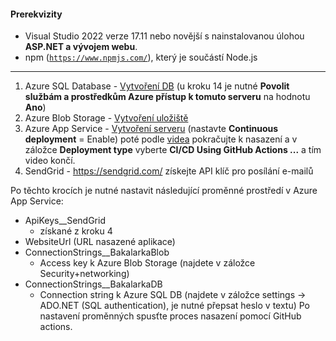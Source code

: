 #### Prerekvizity
- Visual Studio 2022 verze 17.11 nebo novější s nainstalovanou úlohou **ASP.NET a vývojem webu**.
- npm ([`https://www.npmjs.com/`](https://www.npmjs.com/package/npm)), který je součástí Node.js
---
1.  Azure SQL Database -  [Vytvoření DB](https://learn.microsoft.com/cs-cz/azure/azure-sql/database/single-database-create-quickstart?view=azuresql&tabs=azure-portal) (u kroku 14 je nutné **Povolit službám a prostředkům Azure přístup k tomuto serveru** na hodnotu **Ano**)
2. Azure Blob Storage - [Vytvoření uložiště](https://learn.microsoft.com/cs-cz/azure/storage/common/storage-account-create?tabs=azure-portal)
3. Azure App Service - [Vytvoření serveru](https://portal.azure.com/#create/Microsoft.WebSite) (nastavte **Continuous deployment** = Enable) poté podle [videa](https://youtu.be/7LkRipTlTzc?si=JvPaiV-Zn0qQRGyr&t=248) pokračujte k nasazení a v záložce **Deployment type** vyberte **CI/CD Using GitHub Actions ...** a tím video končí.
4. SendGrid - https://sendgrid.com/ získejte API klíč pro posílání e-mailů 

Po těchto krocích je nutné nastavit následující proměnné prostředí v Azure App Service:
- ApiKeys__SendGrid
	- získané z kroku 4
- WebsiteUrl (URL nasazené aplikace)
- ConnectionStrings__BakalarkaBlob
	- Access key k Azure Blob Storage (najdete v záložce Security+networking)
- ConnectionStrings__BakalarkaDB
	- Connection string k Azure SQL DB (najdete v záložce settings -> ADO.NET (SQL authentication), je nutné přepsat heslo v textu)
Po nastavení proměnných spusťte proces nasazení pomocí GitHub actions. 
